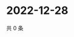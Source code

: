 # 2022-12-28

共 0 条

<!-- BEGIN WEIBO -->
<!-- 最后更新时间 Wed Dec 28 2022 11:15:10 GMT+0800 (China Standard Time) -->

<!-- END WEIBO -->
